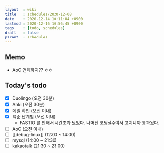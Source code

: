 ```yaml
---
layout  : wiki
title   : schedules/2020-12-08
date    : 2020-12-14 10:11:04 +0900
lastmod : 2020-12-16 10:56:45 +0900
tags    : [todo, schedules]
draft   : false
parent  : schedules
---
```


## Memo
 * AoC 언제하지?? ㅎㅎ

## Today's todo
 * [X] Duolingo (오전 30분)
 * [X] Anki (오전 30분)
 * [X] 메일 확인 (오전 이내)
 * [X] 백준 단계별 (오전 이내)
   * FASTIO 를 안해서 시간초과 났었다. 나머진 코딩실수여서 고치니까 통과됬다.
 * [ ] AoC (오전 이내)
 * [ ] [[debug-linux]] (12:00 ~ 14:00)
 * [ ] mysql (14:00 ~ 21:30)
 * [ ] kakaotalk (21:30 ~ 23:00)
